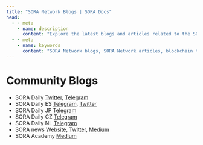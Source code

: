 ```yaml
---
title: "SORA Network Blogs | SORA Docs"
head:
  - - meta
    - name: description
      content: "Explore the latest blogs and articles related to the SORA Network. Stay up-to-date with the latest developments, updates, and insights into the SORA ecosystem. Discover informative and engaging content covering various topics, including blockchain technology, decentralized finance, governance, and more."
  - - meta
    - name: keywords
      content: "SORA Network blogs, SORA Network articles, blockchain technology, decentralized finance, governance, SORA ecosystem"
---
```


# Community Blogs

- SORA Daily [Twitter](https://twitter.com/SORADaily_), [Telegram](https://t.me/SORAdaily)
- SORA Daily ES [Telegram](https://t.me/soradailyspanish), [Twitter](https://twitter.com/SORAdailyspa)
- SORA Daily JP [Telegram](https://t.me/SORADaily_Japanese)
- SORA Daily CZ [Telegram](https://t.me/SORADailyCzech)
- SORA Daily NL [Telegram](https://t.me/SORAdaily_dutch)
- SORA news [Website](https://soranews.io), [Twitter](https://twitter.com/soranews_io), [Medium](https://medium.com/@soranews)
- SORA Academy [Medium](https://medium.com/sora-academy)

